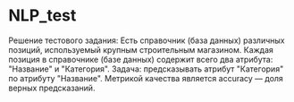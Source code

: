 # NLP_test
Решение тестового задания:
Есть справочник (база данных) различных позиций, используемый
крупным строительным магазином. Каждая позиция в справочнике (базе
данных) содержит всего два атрибута: "Название" и "Категория".
Задача: предсказывать атрибут "Категория" по атрибуту "Название".
Метрикой качества является accuracy — доля верных предсказаний.
